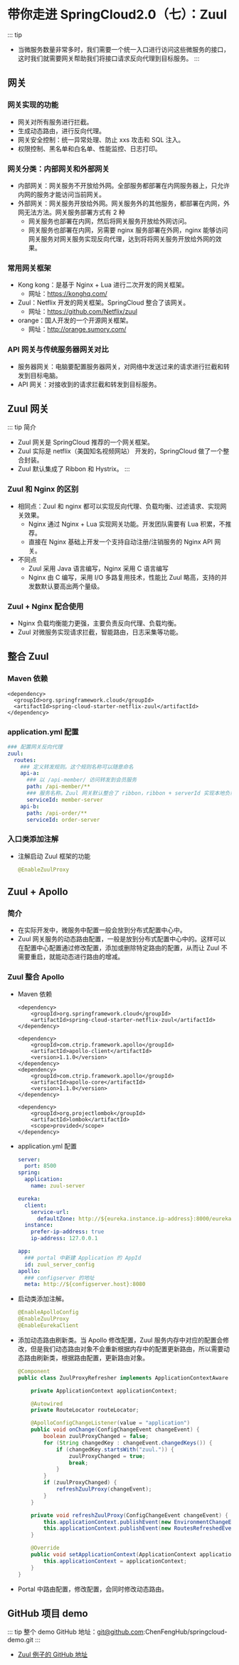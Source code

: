 # 带你走进 SpringCloud2.0（七）：Zuul

::: tip
* 当微服务数量非常多时，我们需要一个统一入口进行访问这些微服务的接口，这时我们就需要网关帮助我们将接口请求反向代理到目标服务。
:::

## 网关

### 网关实现的功能
* 网关对所有服务进行拦截。
* 生成动态路由，进行反向代理。
* 网关安全控制：统一异常处理、防止 xxs 攻击和 SQL 注入。
* 权限控制、黑名单和白名单、性能监控、日志打印。

### 网关分类：内部网关和外部网关
* 内部网关：网关服务不开放给外网。全部服务都部署在内网服务器上，只允许内网的服务才能访问当前网关。
* 外部网关：网关服务开放给外网。网关服务外的其他服务，都部署在内网，外网无法方法。网关服务部署方式有 2 种
  * 网关服务也部署在内网，然后将网关服务开放给外网访问。
  * 网关服务也部署在内网，另需要 nginx 服务部署在外网，nginx 能够访问网关服务对网关服务实现反向代理，达到将将网关服务开放给外网的效果。

### 常用网关框架
* Kong kong：是基于 Nginx + Lua 进行二次开发的网关框架。
	* 网址：https://konghq.com/
* Zuul：Netflix 开发的网关框架。SpringCloud 整合了该网关。
	* 网址：https://github.com/Netflix/zuul
* orange：国人开发的一个开源网关框架。
  * 网址：http://orange.sumory.com/

### API 网关与传统服务器网关对比
* 服务器网关：电脑要配置服务器网关，对网络中发送过来的请求进行拦截和转发到目标电脑。
* API 网关：对接收到的请求拦截和转发到目标服务。

## Zuul 网关
::: tip 简介
* Zuul 网关是 SpringCloud 推荐的一个网关框架。
* Zuul 实际是 netflix（美国知名视频网站） 开发的，SpringCloud 做了一个整合封装。
* Zuul 默认集成了 Ribbon 和 Hystrix。
:::

### Zuul 和 Nginx 的区别
* 相同点：Zuul 和 nginx 都可以实现反向代理、负载均衡、过滤请求、实现网关效果。
	* Nginx 通过 Nginx + Lua 实现网关功能。开发团队需要有 Lua 积累，不推荐。
  * 直接在 Nginx 基础上开发一个支持自动注册/注销服务的 Nginx API 网关。
* 不同点
	* Zuul 采用 Java 语言编写，Nginx 采用 C 语言编写
	* Nginx 由 C 编写，采用 I/O 多路复用技术，性能比 Zuul 略高，支持的并发数默认要高出两个量级。

### Zuul + Nginx 配合使用
* Nginx 负载均衡能力更强，主要负责反向代理、负载均衡。
* Zuul 对微服务实现请求拦截，智能路由，日志采集等功能。

## 整合 Zuul

### Maven 依赖
  ``` Maven
  <dependency>
    <groupId>org.springframework.cloud</groupId>
    <artifactId>spring-cloud-starter-netflix-zuul</artifactId>
  </dependency>
  ```
### application.yml 配置
  ``` .yml
  ### 配置网关反向代理
  zuul:
    routes:
      ### 定义转发规则。这个规则名称可以随意命名
      api-a:
        ### 以 /api-member/ 访问转发到会员服务
        path: /api-member/**
        ### 服务名称。Zuul 网关默认整合了 ribbon，ribbon + serverId 实现本地负载均衡方式调用接口
        serviceId: member-server
      api-b:
        path: /api-order/**
        serviceId: order-server
  ```

### 入口类添加注解
* 注解启动 Zuul 框架的功能
  ``` Java
  @EnableZuulProxy
  ```

## Zuul + Apollo

### 简介
* 在实际开发中，微服务中配置一般会放到分布式配置中心中。
* Zuul 网关服务的动态路由配置，一般是放到分布式配置中心中的。这样可以在配置中心配置通过修改配置，添加或删除特定路由的配置，从而让 Zuul 不需要重启，就能动态进行路由的增减。

### Zuul 整合 Apollo
* Maven 依赖
  ``` Maven
  <dependency>
      <groupId>org.springframework.cloud</groupId>
      <artifactId>spring-cloud-starter-netflix-zuul</artifactId>
  </dependency>

  <dependency>
      <groupId>com.ctrip.framework.apollo</groupId>
      <artifactId>apollo-client</artifactId>
      <version>1.1.0</version>
  </dependency>
  <dependency>
      <groupId>com.ctrip.framework.apollo</groupId>
      <artifactId>apollo-core</artifactId>
      <version>1.1.0</version>
  </dependency>

  <dependency>
      <groupId>org.projectlombok</groupId>
      <artifactId>lombok</artifactId>
      <scope>provided</scope>
  </dependency>
  ```
* application.yml 配置
  ``` .yml
  server:
    port: 8500
  spring:
    application:
      name: zuul-server

  eureka:
    client:
      service-url:
        defaultZone: http://${eureka.instance.ip-address}:8000/eureka/,http://${eureka.instance.ip-address}:8001/eureka/,http://${eureka.instance.ip-address}:8002/eureka/
    instance:
      prefer-ip-address: true
      ip-address: 127.0.0.1

  app:
    ### portal 中新建 Application 的 AppId
    id: zuul_server_config
  apollo:
    ### configserver 的地址
    meta: http://${configserver.host}:8080
  ```

* 启动类添加注解。
  ``` Java
  @EnableApolloConfig
  @EnableZuulProxy
  @EnableEurekaClient
  ```

* 添加动态路由刷新类。当 Apollo 修改配置，Zuul 服务内存中对应的配置会修改，但是我们动态路由对象不会重新根据内存中的配置更新路由，所以需要动态路由刷新类，根据路由配置，更新路由对象。
  ``` Java
  @Component
  public class ZuulProxyRefresher implements ApplicationContextAware {

      private ApplicationContext applicationContext;

      @Autowired
      private RouteLocator routeLocator;

      @ApolloConfigChangeListener(value = "application")
      public void onChange(ConfigChangeEvent changeEvent) {
          boolean zuulProxyChanged = false;
          for (String changedKey : changeEvent.changedKeys()) {
              if (changedKey.startsWith("zuul.")) {
                  zuulProxyChanged = true;
                  break;
              }
          }
          if (zuulProxyChanged) {
              refreshZuulProxy(changeEvent);
          }
      }

      private void refreshZuulProxy(ConfigChangeEvent changeEvent) {
          this.applicationContext.publishEvent(new EnvironmentChangeEvent(changeEvent.changedKeys()));
          this.applicationContext.publishEvent(new RoutesRefreshedEvent(routeLocator));
      }

      @Override
      public void setApplicationContext(ApplicationContext applicationContext) throws BeansException {
          this.applicationContext = applicationContext;
      }
  }
  ```

* Portal 中路由配置，修改配置，会同时修改动态路由。
[](./image/zuul-portal.png)

## GitHub 项目 demo
::: tip
整个 demo GitHub 地址：git@github.com:ChenFengHub/springcloud-demo.git
:::

* [Zuul 例子的 GitHub 地址](https://github.com/ChenFengHub/springcloud-demo/tree/master/zuul-demo)
